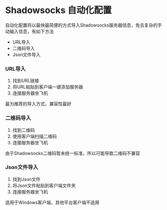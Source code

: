 # Shadowsocks 自动化配置

自动化配置将以最快最简便的方式导入Shadowsocks服务器信息，免去复杂的手动输入信息，有如下方法

* URL导入
* 二维码导入
* Json文件导入

### URL导入

1. 找到URL链接
2. 将URL粘贴到客户端一键添加服务器
3. 连接服务器坐飞机

最为推荐的导入方式，兼容性最好

### 二维码导入

1. 找到二维码
2. 使用客户端扫描二维码
3. 连接服务器坐飞机

由于Shadowsocks二维码暂未统一标准，所以可能导致二维码不兼容

### Json文件导入

1. 找到Json文件
2. 将Json文件粘贴到客户端文件夹
3. 连接服务器坐飞机

适用于Windows客户端，其他平台客户端不适用



